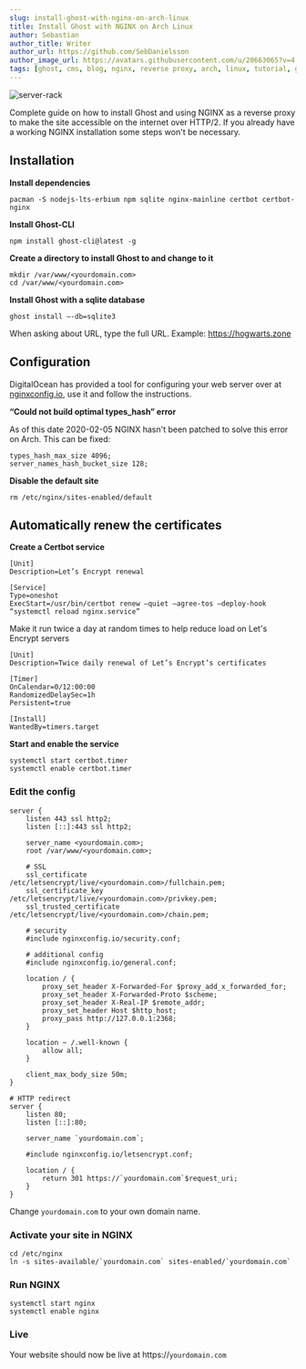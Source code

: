 ```yaml
---
slug: install-ghost-with-nginx-on-arch-linux
title: Install Ghost with NGINX on Arch Linux
author: Sebastian
author_title: Writer
author_url: https://github.com/SebDanielsson
author_image_url: https://avatars.githubusercontent.com/u/20663065?v=4
tags: [ghost, cms, blog, nginx, reverse proxy, arch, linux, tutorial, guide]
---
```


![server-rack](/img/ghost-nginx.webp)

Complete guide on how to install Ghost and using NGINX as a reverse proxy to make the site accessible on the internet over HTTP/2. If you already have a working NGINX installation some steps won't be necessary.

<!--truncate-->

## Installation

**Install dependencies**
```shell
pacman -S nodejs-lts-erbium npm sqlite nginx-mainline certbot certbot-nginx
```

**Install Ghost-CLI**

```shell
npm install ghost-cli@latest -g
```


**Create a directory to install Ghost to and change to it**
```shell
mkdir /var/www/<yourdomain.com>
cd /var/www/<yourdomain.com>
```

**Install Ghost with a sqlite database**
```shell
ghost install —-db=sqlite3
```

When asking about URL, type the full URL.
Example: https://hogwarts.zone

## Configuration
DigitalOcean has provided a tool for configuring your web server over at 
[nginxconfig.io](https://nginxconfig.io), use it and follow the instructions.

**“Could not build optimal types_hash” error**

As of this date 2020-02-05 NGINX hasn't been patched to solve this error on Arch. This can be fixed:
```shell title="/etc/nginx/nginx.conf"
types_hash_max_size 4096;
server_names_hash_bucket_size 128;
```

**Disable the default site**
```shell
rm /etc/nginx/sites-enabled/default
```

## Automatically renew the certificates

**Create a Certbot service**
```shell title="/etc/systemd/system/certbot.service"
[Unit]
Description=Let’s Encrypt renewal

[Service]
Type=oneshot
ExecStart=/usr/bin/certbot renew —quiet —agree-tos —deploy-hook “systemctl reload nginx.service”
```

Make it run twice a day at random times to help reduce load on Let's Encrypt servers

```shell title="/etc/systemd/system/certbot.timer"
[Unit]
Description=Twice daily renewal of Let’s Encrypt’s certificates

[Timer]
OnCalendar=0/12:00:00
RandomizedDelaySec=1h
Persistent=true

[Install]
WantedBy=timers.target
```

**Start and enable the service**
```shell
systemctl start certbot.timer
systemctl enable certbot.timer
```

### Edit the config

```shell title="/etc/nginx/sites-available/<yourdomain.com>.conf"
server {
    listen 443 ssl http2;
    listen [::]:443 ssl http2;

    server_name <yourdomain.com>;
    root /var/www/<yourdomain.com>;

    # SSL
    ssl_certificate /etc/letsencrypt/live/<yourdomain.com>/fullchain.pem;
    ssl_certificate_key /etc/letsencrypt/live/<yourdomain.com>/privkey.pem;
    ssl_trusted_certificate /etc/letsencrypt/live/<yourdomain.com>/chain.pem;

    # security
    #include nginxconfig.io/security.conf;

    # additional config
    #include nginxconfig.io/general.conf;

    location / {
        proxy_set_header X-Forwarded-For $proxy_add_x_forwarded_for;
        proxy_set_header X-Forwarded-Proto $scheme;
        proxy_set_header X-Real-IP $remote_addr;
        proxy_set_header Host $http_host;
        proxy_pass http://127.0.0.1:2368;
    }

    location ~ /.well-known {
        allow all;
    }

    client_max_body_size 50m;
}

# HTTP redirect
server {
    listen 80;
    listen [::]:80;

    server_name `yourdomain.com`;

    #include nginxconfig.io/letsencrypt.conf;

    location / {
        return 301 https://`yourdomain.com`$request_uri;
    }
}
```

Change `yourdomain.com` to your own domain name.

### Activate your site in NGINX
```shell
cd /etc/nginx
ln -s sites-available/`yourdomain.com` sites-enabled/`yourdomain.com`
```

### Run NGINX
```shell
systemctl start nginx
systemctl enable nginx
```

### Live

Your website should now be live at https://`yourdomain.com`
